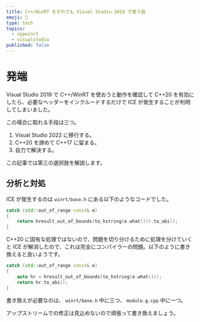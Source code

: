 ```yaml
---
title: C++/WinRT をそれでも Visual Studio 2019 で使う話
emoji: 📝
type: tech
topics:
  - cppwinrt
  - visualstudio
published: false
---
```


# 発端

Visual Studio 2019 で C++/WinRT を使おうと動作を確認して C++20 を有効にしたら、必要なヘッダーをインクルードするだけで ICE が発生することが判明してしまいました。

この場合に取れる手段は三つ。

  1. Visual Studio 2022 に移行する。
  2. C++20 を諦めて C++17 に留まる。
  3. 自力で解決する。

この記事では第三の選択肢を解説します。

## 分析と対処

ICE が発生するのは `winrt/base.h` にある以下のようなコードでした。

```cpp
catch (std::out_of_range const& e)
{
    return hresult_out_of_bounds(to_hstring(e.what())).to_abi();
}
```

C++20 に固有な処理ではないので、問題を切り分けるために処理を分けていくと ICE が解消したので、これは完全にコンパイラーの問題。以下のように書き換えると良いようです。

```cpp
catch (std::out_of_range const& e)
{
    auto hr = hresult_out_of_bounds(to_hstring(e.what()));
    return hr.to_abi();
}
```

書き換えが必要なのは、 `winrt/base.h` 中に三つ、 `module.g.cpp` 中に一つ。

アップストリームでの修正は見込めないので頑張って書き換えましょう。
